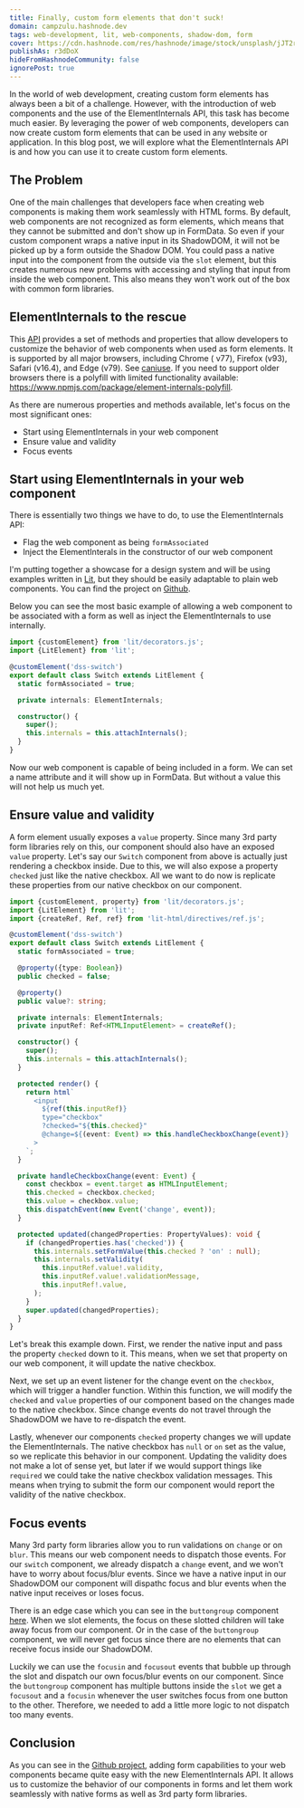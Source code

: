 ```yaml
---
title: Finally, custom form elements that don't suck!
domain: campzulu.hashnode.dev
tags: web-development, lit, web-components, shadow-dom, form
cover: https://cdn.hashnode.com/res/hashnode/image/stock/unsplash/jJT2r2n7lYA/upload/76adc03462239d3b3e6cb53f44b60b20.jpeg?w=1600&h=840&fit=crop&crop=entropy&auto=compress,format&format=webp
publishAs: r3dDoX
hideFromHashnodeCommunity: false
ignorePost: true
---
```


In the world of web development, creating custom form elements has always been a bit of a challenge.
However, with the introduction of web components and the use of the ElementInternals API, this task
has become much easier. By leveraging the power of web components, developers can now create custom
form elements that can be used in any website or application. In this blog post, we will explore
what the ElementInternals API is and how you can use it to create custom form elements.

## The Problem

One of the main challenges that developers face when creating web components is making them work
seamlessly with HTML forms. By default, web components are not recognized as form elements, which
means that they cannot be submitted and don't show up in FormData. So even if your custom component
wraps a native input in its ShadowDOM, it will not be picked up by a form outside the Shadow DOM.
You could pass a native input into the component from the outside via the `slot` element, but this
creates numerous new problems with accessing and styling that input from inside the web component.
This also means they won't work out of the box with common form libraries.

## ElementInternals to the rescue

This [API](https://developer.mozilla.org/en-US/docs/Web/API/ElementInternals) provides a set of
methods and properties that allow developers to customize the behavior of web components when used
as form elements. It is supported by all major browsers, including Chrome ( v77), Firefox (v93),
Safari (v16.4), and Edge (v79). See [caniuse](https://caniuse.com/mdn-api_elementinternals).
If you need to support older browsers there is a polyfill with limited functionality available:
https://www.npmjs.com/package/element-internals-polyfill.

As there are numerous properties and methods available, let's focus on the most significant ones:

* Start using ElementInternals in your web component
* Ensure value and validity
* Focus events

## Start using ElementInternals in your web component

There is essentially two things we have to do, to use the ElementInternals API:

* Flag the web component as being `formAssociated`
* Inject the ElementInterals in the constructor of our web component

I'm putting together a showcase for a design system and will be using examples written in
[Lit](https://lit.dev), but they should be easily adaptable to plain web components. You can find
the project on [Github](https://github.com/r3dDoX/design-system-showcase).

Below you can see the most basic example of allowing a web component to be associated with a form as
well as inject the ElementInternals to use internally.

```typescript
import {customElement} from 'lit/decorators.js';
import {LitElement} from 'lit';

@customElement('dss-switch')
export default class Switch extends LitElement {
  static formAssociated = true;

  private internals: ElementInternals;

  constructor() {
    super();
    this.internals = this.attachInternals();
  }
}
```

Now our web component is capable of being included in a form. We can set a name attribute and it
will show up in FormData. But without a value this will not help us much yet.

## Ensure value and validity

A form element usually exposes a `value` property. Since many 3rd party form libraries rely on this,
our component should also have an exposed `value` property. Let's say our `Switch`
component from above is actually just rendering a checkbox inside. Due to this, we will also expose
a property `checked` just like the native checkbox. All we want to do now is replicate these
properties from our native checkbox on our component.

```typescript
import {customElement, property} from 'lit/decorators.js';
import {LitElement} from 'lit';
import {createRef, Ref, ref} from 'lit-html/directives/ref.js';

@customElement('dss-switch')
export default class Switch extends LitElement {
  static formAssociated = true;

  @property({type: Boolean})
  public checked = false;

  @property()
  public value?: string;

  private internals: ElementInternals;
  private inputRef: Ref<HTMLInputElement> = createRef();

  constructor() {
    super();
    this.internals = this.attachInternals();
  }

  protected render() {
    return html`
      <input 
        ${ref(this.inputRef)}
        type="checkbox"
        ?checked="${this.checked}"
        @change=${(event: Event) => this.handleCheckboxChange(event)}
      >
    `;
  }

  private handleCheckboxChange(event: Event) {
    const checkbox = event.target as HTMLInputElement;
    this.checked = checkbox.checked;
    this.value = checkbox.value;
    this.dispatchEvent(new Event('change', event));
  }

  protected updated(changedProperties: PropertyValues): void {
    if (changedProperties.has('checked')) {
      this.internals.setFormValue(this.checked ? 'on' : null);
      this.internals.setValidity(
        this.inputRef.value!.validity,
        this.inputRef.value!.validationMessage,
        this.inputRef!.value,
      );
    }
    super.updated(changedProperties);
  }
}
```

Let's break this example down. First, we render the native input and pass the property `checked`
down to it. This means, when we set that property on our web component, it will update the native
checkbox.

Next, we set up an event listener for the change event on the `checkbox`, which will trigger a
handler function. Within this function, we will modify the `checked` and `value` properties of our
component based on the changes made to the native checkbox. Since change events do not travel
through the ShadowDOM we have to re-dispatch the event.

Lastly, whenever our components `checked` property changes we will update the ElementInternals. The
native checkbox has `null` or `on` set as the value, so we replicate this behavior in our component.
Updating the validity does not make a lot of sense yet, but later if we would support things
like `required` we could take the native checkbox validation messages. This means when trying to
submit the form our component would report the validity of the native checkbox.

## Focus events

Many 3rd party form libraries allow you to run validations on `change` or on `blur`. This means our
web component needs to dispatch those events. For our `switch` component, we already dispatch
a `change` event, and we won't have to worry about focus/blur events. Since we have a native input
in our ShadowDOM our component will dispathc focus and blur events when the native input receives or
loses focus.

There is an edge case which you can see in the `buttongroup` component
[here](https://github.com/r3dDoX/design-system-showcase/blob/main/src/components/buttongroup/buttongroup.component.ts).
When we slot elements, the focus on these slotted children will take away focus from our component.
Or in the case of the `buttongroup` component, we will never get focus since there are no elements
that can receive focus inside our ShadowDOM.

Luckily we can use the `focusin` and `focusout` events that bubble up through the slot and dispatch
our own focus/blur events on our component. Since the `buttongroup` component has multiple buttons
inside the `slot` we get a `focusout` and a `focusin` whenever the user switches focus from one
button to the other. Therefore, we needed to add a little more logic to not dispatch too many
events.

## Conclusion

As you can see in the [Github project](https://github.com/r3dDoX/design-system-showcase), adding
form capabilities to your web components became quite easy with the new ElementInternals API. It
allows us to customize the behavior of our components in forms and let them work seamlessly with
native forms as well as 3rd party form libraries.
